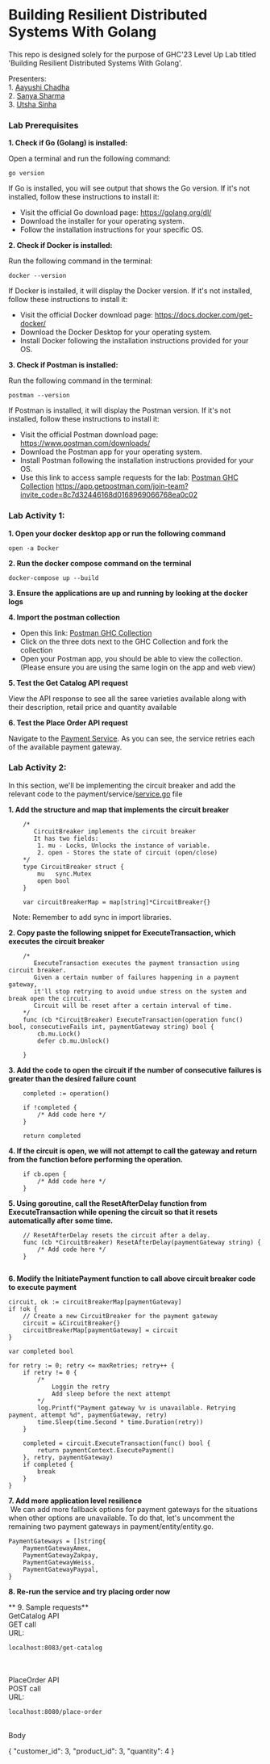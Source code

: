 # Building Resilient Distributed Systems With Golang
This repo is designed solely for the purpose of GHC'23 Level Up Lab titled 'Building Resilient Distributed Systems With Golang'.

Presenters:<br />
    1. [Aayushi Chadha](https://www.linkedin.com/in/aayushi-chadha/)<br />
    2. [Sanya Sharma](https://www.linkedin.com/in/sanyasharma2511/)<br />
    3. [Utsha Sinha](https://www.linkedin.com/in/utsha-sinha1510)<br />

### Lab Prerequisites

**1. Check if Go (Golang) is installed:**

Open a terminal and run the following command:

````
go version
````
If Go is installed, you will see output that shows the Go version. If it's not installed, follow these instructions to install it:

* Visit the official Go download page: https://golang.org/dl/
* Download the installer for your operating system.
* Follow the installation instructions for your specific OS.


**2. Check if Docker is installed:**

Run the following command in the terminal:

````
docker --version
````
If Docker is installed, it will display the Docker version. If it's not installed, follow these instructions to install it:

* Visit the official Docker download page: https://docs.docker.com/get-docker/
* Download the Docker Desktop for your operating system.
* Install Docker following the installation instructions provided for your OS.


**3. Check if Postman is installed:**

Run the following command in the terminal:

````
postman --version
````

If Postman is installed, it will display the Postman version. If it's not installed, follow these instructions to install it:

* Visit the official Postman download page: https://www.postman.com/downloads/
* Download the Postman app for your operating system.
* Install Postman following the installation instructions provided for your OS.
* Use this link to access sample requests for the lab: [Postman GHC Collection](https://winter-star-7764.postman.co/workspace/GHC~d573817e-ed58-47c3-9649-154b689c53a5/collection/29024639-a2ec43b9-7243-4c17-9e70-c146c0b26dab?action=share&creator=29024639)
https://app.getpostman.com/join-team?invite_code=8c7d32446168d0168969066768ea0c02


### Lab Activity 1:
**1. Open your docker desktop app or run the following command**
```
open -a Docker 
```
**2. Run the docker compose command on the terminal**
````
docker-compose up --build
````
**3. Ensure the applications are up and running by looking at the docker logs**

**4. Import the postman collection** 
* Open this link: [Postman GHC Collection](https://winter-star-7764.postman.co/workspace/GHC~d573817e-ed58-47c3-9649-154b689c53a5/collection/29024639-a2ec43b9-7243-4c17-9e70-c146c0b26dab?action=share&creator=29024639)
* Click on the three dots next to the GHC Collection and fork the collection
* Open your Postman app, you should be able to view the collection. (Please ensure you are using the same login on the app and web view)

**5. Test the Get Catalog API request**

View the API response to see all the saree varieties available along with their description, retail price and quantity available

**6. Test the Place Order API request**

Navigate to the [Payment Service](https://github.com/sanya-sharma/distributed-systems-ghc/blob/main/payment/service/service.go#L16). As you can see, the service retries each of the available payment gateway.

### Lab Activity 2:

In this section, we'll be implementing the circuit breaker and add the relevant code to the payment/service/[service.go](https://github.com/sanya-sharma/distributed-systems-ghc/blob/main/payment/service/service.go) file

**1. Add the structure and map that implements the circuit breaker**

```
    /* 
       CircuitBreaker implements the circuit breaker
       It has two fields:
        1. mu - Locks, Unlocks the instance of variable.
        2. open - Stores the state of circuit (open/close)
    */
    type CircuitBreaker struct {
        mu   sync.Mutex
        open bool
    }

    var circuitBreakerMap = map[string]*CircuitBreaker{}
```
&nbsp; Note: Remember to add sync in import libraries.

**2. Copy paste the following snippet for ExecuteTransaction, which executes the circuit breaker**

```
    /* 
       ExecuteTransaction executes the payment transaction using circuit breaker.
       Given a certain number of failures happening in a payment gateway, 
       it'll stop retrying to avoid undue stress on the system and break open the circuit.
       Circuit will be reset after a certain interval of time.
    */
    func (cb *CircuitBreaker) ExecuteTransaction(operation func() bool, consecutiveFails int, paymentGateway string) bool {
        cb.mu.Lock()
        defer cb.mu.Unlock()
        
    }
```

**3. Add the code to open the circuit if the number of consecutive failures is greater than the desired failure count**<br />

```
    completed := operation()

    if !completed {
        /* Add code here */
    }

    return completed
```

**4. If the circuit is open, we will not attempt to call the gateway and return from the function before performing the operation.**<br />

```
    if cb.open {
        /* Add code here */
    }
```

**5. Using goroutine, call the ResetAfterDelay function from ExecuteTransaction while opening the circuit so that it resets automatically after some time.**<br />
```
    // ResetAfterDelay resets the circuit after a delay.
    func (cb *CircuitBreaker) ResetAfterDelay(paymentGateway string) {
        /* Add code here */
    }
    
```

**6. Modify the InitiatePayment function to call above circuit breaker code to execute payment**<br />
```
circuit, ok := circuitBreakerMap[paymentGateway]
if !ok {
    // Create a new CircuitBreaker for the payment gateway
    circuit = &CircuitBreaker{}
    circuitBreakerMap[paymentGateway] = circuit
}

var completed bool

for retry := 0; retry <= maxRetries; retry++ {
    if retry != 0 {
        /* 
            Loggin the retry 
            Add sleep before the next attempt
        */
        log.Printf("Payment gateway %v is unavailable. Retrying payment, attempt %d", paymentGateway, retry)
        time.Sleep(time.Second * time.Duration(retry))
    }

    completed = circuit.ExecuteTransaction(func() bool {
        return paymentContext.ExecutePayment()
    }, retry, paymentGateway)
    if completed {
        break
    }
}
```

**7. Add more application level resilience**<br />
&nbsp;We can add more fallback options for payment gateways for the situations when other options are unavailable. To do that, let's uncomment the remaining two payment gateways in payment/entity/entity.go.
```
PaymentGateways = []string{
    PaymentGatewayAmex,
    PaymentGatewayZakpay,
    PaymentGatewayWeiss,
    PaymentGatewayPaypal,
}
```

**8. Re-run the service and try placing order now**<br />


** 9. Sample requests**<br />
GetCatalog API<br />
GET call<br />
URL:<br />
```
localhost:8083/get-catalog
```
<br />
<br />
PlaceOrder API<br />
POST call<br />
URL: <br />

```
localhost:8080/place-order
```
<br />
Body<br />

{
    "customer_id": 3,
    "product_id": 3,
    "quantity": 4
}

